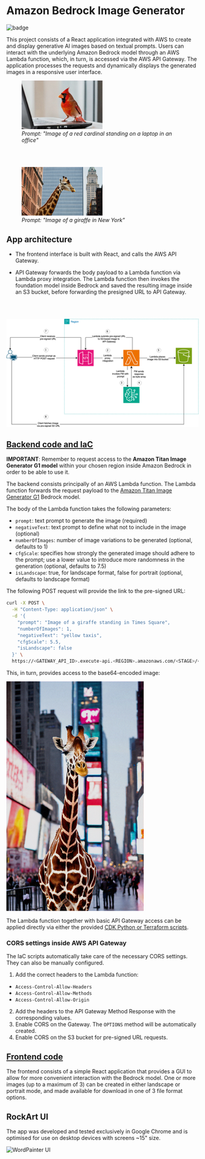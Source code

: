 # Amazon Bedrock Image Generator
![badge](https://github.com/Carla-de-Beer/amazon-bedrock-image-generator/actions/workflows/test-build.yml/badge.svg?event=push)

This project consists of a React application integrated with AWS to create and display generative AI images based on textual prompts. 
Users can interact with the underlying Amazon Bedrock model through an AWS Lambda function, which, in turn, is accessed via the AWS API Gateway. 
The application processes the requests and dynamically displays the generated images in a responsive user interface.

<figure>
  <img src="./images/birdie-laptop.png" style="width: 50%"/>
  <figcaption><i>Prompt: "Image of a red cardinal standing on a laptop in an office"</i></figcaption>
</figure>
<br/><br/>
<figure>
  <img src="./images/giraffe-nyc.png" style="width: 50%"/>
  <figcaption><i>Prompt: "Image of a giraffe in New York"</i></figcaption>
</figure>

## App architecture

* The frontend interface is built with React, and calls the AWS API Gateway.

* API Gateway forwards the body payload to a Lambda function via Lambda proxy integration.
  The Lambda function then invokes the foundation model inside Bedrock and saved the resulting image inside an S3
  bucket,
  before forwarding the presigned URL to API Gateway.

<br/><br/>

![App architecture](images/AWS-architecture.png "AWS Architecture")

## [Backend code and IaC](https://github.com/Carla-de-Beer/amazon-bedrock-image-generator/tree/main/bedrock-image-generator-backend)

**IMPORTANT**: Remember to request access to the **Amazon Titan Image Generator G1 model** within your chosen region inside Amazon
Bedrock in order to be able to use it.

The backend consists principally of an AWS Lambda function. The Lambda function forwards the request payload to
the [Amazon Titan Image Generator G1](https://docs.aws.amazon.com/bedrock/latest/userguide/model-parameters-titan-image.html)
Bedrock model.

The body of the Lambda function takes the following parameters:

* `prompt`: text prompt to generate the image (required)
* `negativeText`: text prompt to define what not to include in the image (optional)
* `numberOfImages`: number of image variations to be generated (optional, defaults to 1)
* `cfgScale`: specifies how strongly the generated image should adhere to the prompt; use a lower value to introduce more randomness in the generation (optional, defaults to 7.5)
* `isLandscape`: true, for landscape format, false for portrait (optional, defaults to landscape format)

The following POST request will provide the link to the pre-signed URL:

```sh
curl -X POST \
  -H "Content-Type: application/json" \
  -d '{
    "prompt": "Image of a giraffe standing in Times Square",
    "numberOfImages": 1,
    "negativeText": "yellow taxis",
    "cfgScale": 5.5,
    "isLandscape": false
  }' \
  https://<GATEWAY_API_ID>.execute-api.<REGION>.amazonaws.com/<STAGE>/<RESOURCE>
```
This, in turn, provides access to the base64-encoded image:

<img src="./images/giraffe-times-square-no-taxis.png" style="height: 600px"/>

The Lambda function together with basic API Gateway access can be applied directly via either the provided [CDK
Python or Terraform scripts](https://github.com/Carla-de-Beer/amazon-bedrock-image-generator/tree/main/bedrock-image-generator-backend/iac).

### CORS settings inside AWS API Gateway

The IaC scripts automatically take care of the necessary CORS settings. They can also be manually configured.

1. Add the correct headers to the Lambda function:

* `Access-Control-Allow-Headers`
* `Access-Control-Allow-Methods`
* `Access-Control-Allow-Origin`

2. Add the headers to the API Gateway Method Response with the corresponding values.
3. Enable CORS on the Gateway. The `OPTIONS` method will be automatically created.
4. Enable CORS on the S3 bucket for pre-signed URL requests.

## [Frontend code](https://github.com/Carla-de-Beer/amazon-bedrock-image-generator/tree/main/bedrock-image-generator-frontend)

The frontend consists of a simple React application that provides a GUI to allow for more convenient interaction with the Bedrock
model. One or more images (up to a maximum of 3) can be created in either landscape or portrait mode, and made available
for download in one of 3 file format options.

## RockArt UI

The app was developed and tested exclusively in Google Chrome and is optimised for use on desktop devices with screens ~15" size.

![WordPainter UI](images/ui-image.png)